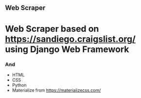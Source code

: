 ## Web Scraper
# Web Scraper based on https://sandiego.craigslist.org/ using Django Web Framework 
### And
* HTML
* CSS
* Python
* Materialize from https://materializecss.com/
